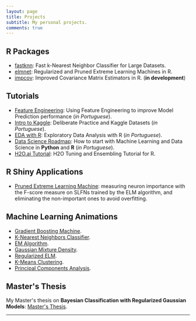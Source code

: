 ```yaml
---
layout: page
title: Projects
subtitle: My personal projects.
comments: true
---
```


## R Packages

- [fastknn](https://davpinto.github.io/fastknn/): Fast k-Nearest Neighbor Classifier for Large Datasets.
- [elmnet](https://github.com/davpinto/elmnet): Regularized and Pruned Extreme Learning Machines in R.
- [impcov](https://github.com/davpinto/impcov): Improved Covariance Matrix Estimators in R. (**in development**)

## Tutorials

- [Feature Engineering](https://davpinto.github.io/mmlbh-feature-engineering): Using Feature Engineering to improve Model Prediction performance (*in Portuguese*).
- [Intro to Kaggle](https://davpinto.github.io/mmlbh-kaggle): Deliberate Practice and Kaggle Datasets (*in Portuguese*).
- [EDA with R](https://davpinto.github.io/mmlbh-eda): Exploratory Data Analysis with R (*in Portuguese*).
- [Data Science Roadmap](http://davpinto.com/ml-presentation): How to start with Machine Learning and Data Science in **Python** and **R** (*in Portuguese*).
- [H2O.ai Tutorial](https://davpinto.github.io/h2o-tutorial/): H2O Tuning and Ensembling Tutorial for R.

## R Shiny Applications

- [Pruned Extreme Learning Machine](https://beta.rstudioconnect.com/davidpinto/elm-shiny/): measuring neuron importance with the F-score measure on SLFNs trained by the ELM algorithm, and eliminating the non-important ones to avoid overfitting.

## Machine Learning Animations

- [Gradient Boosting Machine](https://davpinto.github.io/ml-simulations/#gradient-boosting-machine-iterations).
- [K-Nearest Neighbors Classifier](https://davpinto.github.io/ml-simulations/#k-nearest-neighbors-classifier).
- [EM Algorithm](https://davpinto.github.io/ml-simulations/#expectation-maximization-algorithm).
- [Gaussian Mixture Density](https://davpinto.github.io/ml-simulations/#gaussian-mixture-density).
- [Regularized ELM](https://davpinto.github.io/ml-simulations/#regularized-extreme-learning-machine).
- [K-Means Clustering](https://davpinto.github.io/ml-simulations/#image-segmentation-with-k-means).
- [Principal Components Analysis](https://davpinto.github.io/ml-simulations/#image-reconstruction-with-principal-components-analysis).

## Master's Thesis

My Master's thesis on **Bayesian Classification with Regularized Gaussian Models**: [Master's Thesis](https://github.com/davpinto/master-thesis).

----
